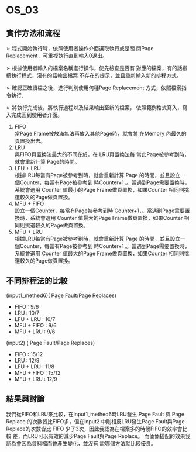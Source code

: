 # OS_03

## 實作方法和流程 
➢ 程式開始執行時，依照使用者操作介面選取執行或是關
閉Page Replacement，可重複執行直到輸入0退出。 

➢ 根據使用者輸入的檔案名稱進行操作，使先檢查是否有
對應的檔案，有的話繼續執行程式，沒有的話輸出檔案
不存在的提示，並且重新輸入新的排程方式。 

➢ 確認正確讀檔之後，進行判別使用何種Page 
Replacement 方式，依照檔案指令執行。 

➢ 將執行完成後，將執行過程以及結果輸出至新的檔案，
依照範例格式寫入，寫入完成回到使用者介面。 

1. FIFO  
當Page Frame被放滿無法再放入其他Page時，就會將
在Memory 內最久的頁置換出去。 
2. LRU  
與FIFO頁置換法最大的不同在於，在 LRU頁置換法每
當此Page被參考到時，就會重新計算 Page的時間。 
3. LFU + LRU  
根據LRU每當有Page被參考到時，就會重新計算 Page
的時間，並且設立一個Counter，每當有Page被參考到
時Counter+1，。當遇到Page需要置換時，系統會選用
Counter 值最小的Page Frame做頁置換，如果Counter
相同則挑選較久的Page做頁置換。 
4. MFU + FIFO  
設立一個Counter，每當有Page被參考到時
Counter+1，。當遇到Page需要置換時，系統會選用
Counter 值最大的Page Frame做頁置換，如果Counter
相同則挑選較久的Page做頁置換。 
5. MFU + LRU  
根據LRU每當有Page被參考到時，就會重新計算 Page
的時間，並且設立一個Counter，每當有Page被參考到
時Counter+1，。當遇到Page需要置換時，系統會選用
Counter 值最大的Page Frame做頁置換，如果Counter
相同則挑選較久的Page做頁置換。 
## 不同排程法的比較 
(input1_methed6)( Page Fault/Page Replaces) 
* FIFO : 9/6 
* LRU : 10/7 
* LFU + LRU : 10/7 
* MFU + FIFO : 9/6 
* MFU + LRU : 9/6

(input2) ( Page Fault/Page Replaces) 
* FIFO : 15/12 
* LRU : 12/9 
* LFU + LRU : 11/8 
* MFU + FIFO : 15/12 
* MFU + LRU : 12/9

## 結果與討論 
我們從FIFO和LRU來比較，在input1_methed6時LRU發生
Page Fault 與 Page Replace 的次數皆比FIFO多，但在input2
中則相反LRU發生Page Fault與Page Replace的次數皆比
FIFO 少了3次，因此我認為在檔案多的時候FIFO的效率會比較
差，而LRU可以有效的減少Page Fault與Page Replace。 
而倆倆搭配的效果我認為會因為資料檔而會產生變化，並沒有
說哪個方法就比較優良。
